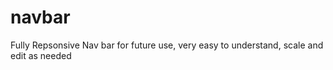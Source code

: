 # navbar

Fully Repsonsive Nav bar for future use, very easy to understand, scale and edit as needed
